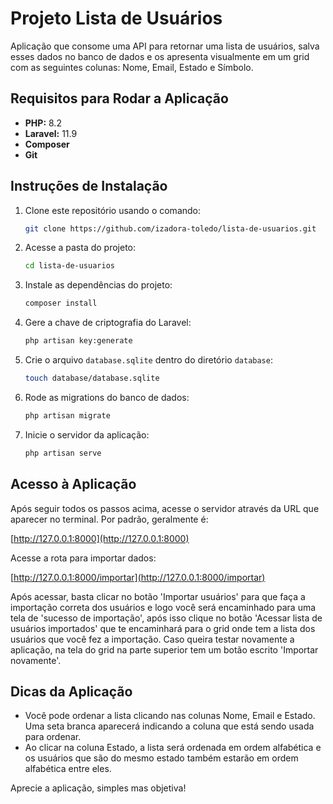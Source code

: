 # Projeto Lista de Usuários

Aplicação que consome uma API para retornar uma lista de usuários, salva esses dados no banco de dados e os apresenta visualmente em um grid com as seguintes colunas: Nome, Email, Estado e Símbolo.

## Requisitos para Rodar a Aplicação

- **PHP:** 8.2
- **Laravel:** 11.9
- **Composer**
- **Git**

## Instruções de Instalação

1. Clone este repositório usando o comando:

    ```bash
    git clone https://github.com/izadora-toledo/lista-de-usuarios.git
    ```

2. Acesse a pasta do projeto:

    ```bash
    cd lista-de-usuarios
    ```

3. Instale as dependências do projeto:

    ```bash
    composer install
    ```

4. Gere a chave de criptografia do Laravel:

    ```bash
    php artisan key:generate
    ```

5. Crie o arquivo `database.sqlite` dentro do diretório `database`:

    ```bash
    touch database/database.sqlite
    ```

6. Rode as migrations do banco de dados:

    ```bash
    php artisan migrate
    ```

7. Inicie o servidor da aplicação:

    ```bash
    php artisan serve
    ```

## Acesso à Aplicação

Após seguir todos os passos acima, acesse o servidor através da URL que aparecer no terminal. Por padrão, geralmente é:

[http://127.0.0.1:8000](http://127.0.0.1:8000)

Acesse a rota para importar dados:

[http://127.0.0.1:8000/importar](http://127.0.0.1:8000/importar)

Após acessar, basta clicar no botão 'Importar usuários' para que faça a importação correta dos usuários e logo você será encaminhado para uma tela de 'sucesso de importação', após isso clique no botão 'Acessar lista de usuários importados' que te encaminhará para o grid onde tem a lista dos usuários que você fez a importação. Caso queira testar novamente a aplicação, na tela do grid na parte superior tem um botão escrito 'Importar novamente'.

## Dicas da Aplicação

- Você pode ordenar a lista clicando nas colunas Nome, Email e Estado. Uma seta branca aparecerá indicando a coluna que está sendo usada para ordenar.
- Ao clicar na coluna Estado, a lista será ordenada em ordem alfabética e os usuários que são do mesmo estado também estarão em ordem alfabética entre eles.

Aprecie a aplicação, simples mas objetiva!
